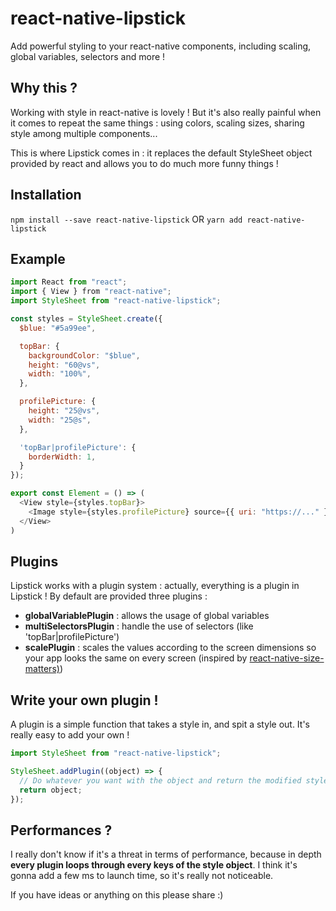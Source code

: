 # react-native-lipstick

Add powerful styling to your react-native components,
including scaling, global variables, selectors and more !

## Why this ?

Working with style in react-native is lovely ! But it's also really painful when
it comes to repeat the same things : using colors, scaling sizes, sharing style
among multiple components...

This is where Lipstick comes in : it replaces the default StyleSheet object
provided by react and allows you to do much more funny things !

## Installation

`npm install --save react-native-lipstick`
OR
`yarn add react-native-lipstick`

## Example

```js
import React from "react";
import { View } from "react-native";
import StyleSheet from "react-native-lipstick";

const styles = StyleSheet.create({
  $blue: "#5a99ee",

  topBar: {
    backgroundColor: "$blue",
    height: "60@vs",
    width: "100%",
  },

  profilePicture: {
    height: "25@vs",
    width: "25@s",
  },

  'topBar|profilePicture': {
    borderWidth: 1,
  }
});

export const Element = () => (
  <View style={styles.topBar}>
    <Image style={styles.profilePicture} source={{ uri: "https://..." }} />
  </View>
)
```

## Plugins

Lipstick works with a plugin system : actually, everything is a plugin in Lipstick !
By default are provided three plugins :
* **globalVariablePlugin** : allows the usage of global variables
* **multiSelectorsPlugin** : handle the use of selectors (like 'topBar|profilePicture')
* **scalePlugin** : scales the values according to the screen dimensions so your app looks the same
on every screen (inspired by [react-native-size-matters)](https://github.com/nirsky/react-native-size-matters)) 

## Write your own plugin !

A plugin is a simple function that takes a style in, and spit a style out. It's really easy to add
your own !

```js
import StyleSheet from "react-native-lipstick";

StyleSheet.addPlugin((object) => {
  // Do whatever you want with the object and return the modified style !
  return object;
});
```

## Performances ?

I really don't know if it's a threat in terms of performance, because in depth **every plugin 
loops through every keys of the style object**. I think it's gonna add a few ms to launch time, so it's 
really not noticeable. 

If you have ideas or anything on this please share :)